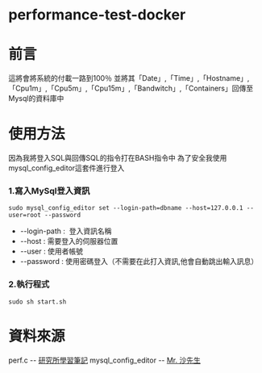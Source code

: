 # performance-test-docker
# 前言
這將會將系統的付載一路到100％
並將其「Date」,「Time」,「Hostname」,「Cpu1m」,「Cpu5m」,「Cpu15m」,「Bandwitch」,「Containers」回傳至Mysql的資料庫中
# 使用方法
因為我將登入SQL與回傳SQL的指令打在BASH指令中
為了安全我使用mysql_config_editor這套件進行登入
### 1.寫入MySql登入資訊
```
sudo mysql_config_editor set --login-path=dbname --host=127.0.0.1 --user=root --password
```
* --login-path :  登入資訊名稱
* --host : 需要登入的伺服器位置
* --user : 使用者帳號
* --password : 使用密碼登入（不需要在此打入資訊,他會自動跳出輸入訊息）

### 2.執行程式
```
sudo sh start.sh
```
# 資料來源
perf.c -- [研究所學習筆記](http://blog.xuite.net/ian11832/blogg/30774340-+在linux上增加CPU想要的負載值程式)
mysql_config_editor -- [Mr. 沙先生](https://shazi.info/mysql-執行-bash-script-出現-warning-using-a-password-on-the-command-line-interface-can-be-insecure/)
